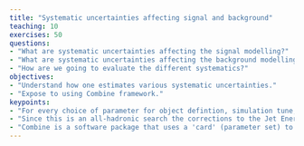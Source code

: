 ```yaml
---
title: "Systematic uncertainties affecting signal and background"
teaching: 10
exercises: 50
questions:
- "What are systematic uncertainties affecting the signal modelling?"
- "What are systematic uncertainties affecting the background modelling and estimation?"
- "How are we going to evaluate the different systematics?"
objectives:
- "Understand how one estimates various systematic uncertainties."
- "Expose to using Combine framework."
keypoints:
- "For every choice of parameter for object defintion, simulation tune, etc, we must vary the value chosen and rerun the analysis to understand the full impact."
- "Since this is an all-hadronic search the corrections to the Jet Energy Scale are important."
- "Combine is a software package that uses a 'card' (parameter set) to perform the systematic variations to the analysis."
---
```

